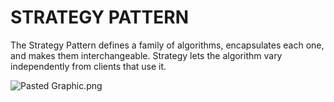# STRATEGY PATTERN

The Strategy Pattern defines a family of algorithms,
encapsulates each one, and makes them interchangeable.
Strategy lets the algorithm vary independently from
clients that use it.



![Pasted Graphic.png](..%2F..%2F..%2F..%2F..%2F..%2F..%2F..%2FLibrary%2FGroup%20Containers%2Fgroup.com.apple.notes%2FAccounts%2FLocalAccount%2FMedia%2F110E97D4-F95F-4266-A55A-684C4F5AD77E%2F1_C205FF8F-8FFC-4858-890A-94707D8B4224%2FPasted%20Graphic.png)